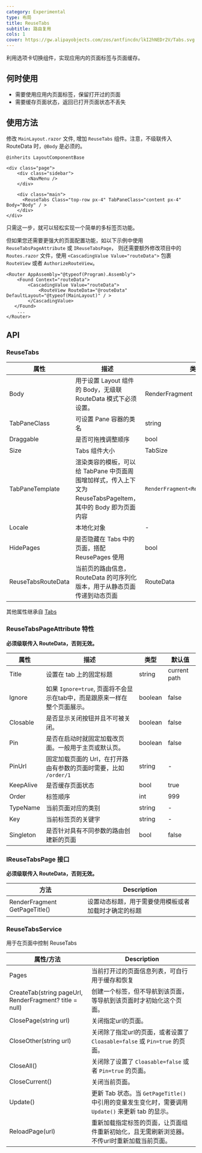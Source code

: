```yaml
---
category: Experimental
type: 布局
title: ReuseTabs
subtitle: 路由复用
cols: 1
cover: https://gw.alipayobjects.com/zos/antfincdn/lkI2hNEDr2V/Tabs.svg
---
```


利用选项卡切换组件，实现应用内的页面标签与页面缓存。

## 何时使用

- 需要使用应用内页面标签，保留打开过的页面
- 需要缓存页面状态，返回已打开页面状态不丢失

## 使用方法
 
修改 `MainLayout.razor` 文件, 增加 `ReuseTabs` 组件。注意，不级联传入 RouteData 时，`@Body` 是必须的。

   ```razor
   @inherits LayoutComponentBase

   <div class="page">
       <div class="sidebar">
           <NavMenu />
       </div>

       <div class="main">
         <ReuseTabs Class="top-row px-4" TabPaneClass="content px-4" Body="Body" / >
       </div>
   </div>

   ```

只需这一步，就可以轻松实现一个简单的多标签页功能。

但如果您还需要更强大的页面配置功能，如以下示例中使用 `ReuseTabsPageAttribute` 或 `IReuseTabsPage`，
则还需要额外修改项目中的 `Routes.razor` 文件，使用 `<CascadingValue Value="routeData">` 包裹 `RouteView` 或者 `AuthorizeRouteView`。

   ```razor
   <Router AppAssembly="@typeof(Program).Assembly">
       <Found Context="routeData">
           <CascadingValue Value="routeData">
               <RouteView RouteData="@routeData" DefaultLayout="@typeof(MainLayout)" / >
           </CascadingValue>
      </Found>
       ...
   </Router>
   ```

## API

### ReuseTabs

| 属性 | 描述 | 类型 | 默认值 | 
| --- | --- | --- | --- |
| Body | 用于设置 Layout 组件的 Body，无级联 RouteData 模式下必须设置。| RenderFragment | - |
| TabPaneClass | 可设置 Pane 容器的类名 | string | - |
| Draggable | 是否可拖拽调整顺序 | bool | false |
| Size | Tabs 组件大小 | TabSize | - |
| TabPaneTemplate | 渲染类容的模板，可以给 TabPane 中页面周围增加样式，传入上下文为 ReuseTabsPageItem，其中的 Body 即为页面内容 | `RenderFragment<ReuseTabsPageItem>` | context => context.Body |
| Locale | 本地化对象 | - | - |
| HidePages | 是否隐藏在 Tabs 中的页面，搭配 ReusePages 使用 | bool | false |
| ReuseTabsRouteData | 当前页的路由信息，RouteData 的可序列化版本，用于从静态页面传递到动态页面 | RouteData | - |

其他属性继承自 [Tabs](/components/tabs#API)

### ReuseTabsPageAttribute 特性

**必须级联传入 RouteData，否则无效。**

| 属性 | 描述 | 类型 | 默认值 | 
| --- | --- | --- | --- |
| Title | 设置在 tab 上的固定标题 | string | current path |
| Ignore | 如果 `Ignore=true`, 页面将不会显示在tab中，而是跟原来一样在整个页面展示。 | boolean | false |
| Closable | 是否显示关闭按钮并且不可被关闭。 | boolean | false |
| Pin | 是否在启动时就固定加载改页面。一般用于主页或默认页。 | boolean | false |
| PinUrl | 固定加载页面的 Url，在打开路由有参数的页面时需要，比如 `/order/1` | string | - |
| KeepAlive| 是否缓存页面状态 | bool | true |
| Order | 标签顺序 | int | 999 |
| TypeName | 当前页面对应的类别 | string | - |
| Key | 当前标签页的关键字 | string | - |
| Singleton | 是否针对具有不同参数的路由创建新的页面 | bool | false |

### IReuseTabsPage 接口

**必须级联传入 RouteData，否则无效。**

| 方法 | Description | 
| --- | --- | 
| RenderFragment GetPageTitle() | 设置动态标题，用于需要使用模板或者加载时才确定的标题 |


### ReuseTabsService

用于在页面中控制 ReuseTabs

| 属性/方法 | Description | 
| --- | --- | 
| Pages | 当前打开过的页面信息列表，可自行用于缓存和恢复 | 
| CreateTab(string pageUrl, RenderFragment? title = null) | 创建一个标签，但不导航到该页面，等导航到该页面时才初始化这个页面。|
| ClosePage(string url) | 关闭指定url的页面。 |
| CloseOther(string url) | 关闭除了指定url的页面，或者设置了 `Cloasable=false` 或 `Pin=true` 的页面。 |
| CloseAll() | 关闭除了设置了 `Cloasable=false` 或者 `Pin=true` 的页面。  |
| CloseCurrent() | 关闭当前页面。 |
| Update() | 更新 Tab 状态。当 `GetPageTitle()` 中引用的变量发生变化时，需要调用 `Update()` 来更新 tab 的显示。 |
| ReloadPage(url) | 重新加载指定标签的页面，让页面组件重新初始化，且无需刷新浏览器。不传url时重新加载当前页面。 | 
